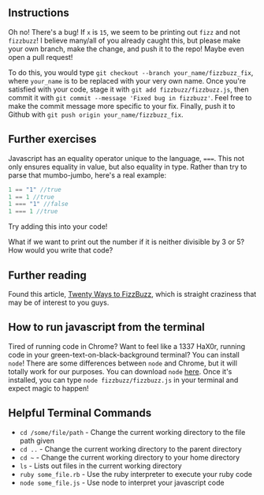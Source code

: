 ## Instructions
Oh no! There's a bug! If `x` is `15`, we seem to be printing out `fizz` and not `fizzbuzz`! I believe many/all of you already caught this, but please make your own branch, make the change, and push it to the repo! Maybe even open a pull request!

To do this, you would type `git checkout --branch your_name/fizzbuzz_fix`, where `your_name` is to be replaced with your very own name. Once you're satisfied with your code, stage it with `git add fizzbuzz/fizzbuzz.js`, then commit it with `git commit --message 'Fixed bug in fizzbuzz'`. Feel free to make the commit message more specific to your fix. Finally, push it to Github with `git push origin your_name/fizzbuzz_fix`.

## Further exercises
Javascript has an equality operator unique to the language, `===`. This not only ensures equality in value, but also equality in type. Rather than try to parse that mumbo-jumbo, here's a real example:
```javascript
1 == "1" //true
1 == 1 //true
1 === "1" //false
1 === 1 //true
```
Try adding this into your code!

What if we want to print out the number if it is neither divisible by 3 or 5? How would you write that code?

## Further reading
Found this article, [Twenty Ways to FizzBuzz](https://ditam.github.io/posts/fizzbuzz/), which is straight craziness that may be of interest to you guys.

## How to run javascript from the terminal
Tired of running code in Chrome? Want to feel like a 1337 HaX0r, running code in your green-text-on-black-background terminal? You can install `node`! There are some differences between `node` and Chrome, but it will totally work for our purposes. You can download `node` [here](https://nodejs.org/en/download/). Once it's installed, you can type `node fizzbuzz/fizzbuzz.js` in your terminal and expect magic to happen!

## Helpful Terminal Commands
* `cd /some/file/path` - Change the current working directory to the file path given
* `cd ..` - Change the current working directory to the parent directory
* `cd ~` - Change the current working directory to your home directory
* `ls` - Lists out files in the current working directory
* `ruby some_file.rb` - Use the ruby interpreter to execute your ruby code
* `node some_file.js` - Use node to interpret your javascript code
